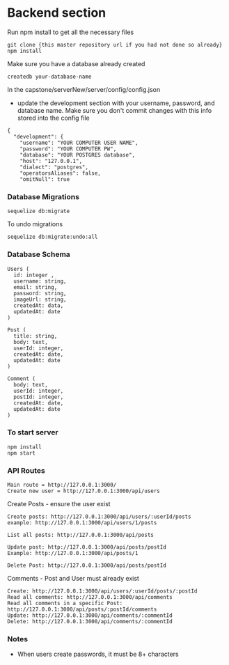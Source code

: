 # Backend section

Run npm install to get all the necessary files 
```
git clone {this master repository url if you had not done so already}
npm install

```

Make sure you have a database already created
```
createdb your-database-name
```

In the capstone/serverNew/server/config/config.json
- update the development section with your username, password, and database name. Make sure you don't commit changes with this
info stored into the config file
```
{
  "development": {
    "username": "YOUR COMPUTER USER NAME",
    "password": "YOUR COMPUTER PW",
    "database": "YOUR POSTGRES database",
    "host": "127.0.0.1",
    "dialect": "postgres",
    "operatorsAliases": false,
    "omitNull": true

```

### Database Migrations
```
sequelize db:migrate
```

To undo migrations
```
sequelize db:migrate:undo:all
```


### Database Schema
```
Users (
  id: integer ,
  username: string,
  email: string,
  password: string,
  imageUrl: string,
  createdAt: data,
  updatedAt: date
)

Post (
  title: string,
  body: text,
  userId: integer,
  createdAt: date,
  updatedAt: date
)

Comment (
  body: text,
  userId: integer,
  postId: integer,
  createdAt: date,
  updatedAt: date
)
```

### To start server
```
npm install
npm start
```

### API Routes
```
Main route = http://127.0.0.1:3000/
Create new user = http://127.0.0.1:3000/api/users
```

Create Posts - ensure the user exist
```
Create posts: http://127.0.0.1:3000/api/users/:userId/posts
example: http://127.0.0.1:3000/api/users/1/posts

List all posts: http://127.0.0.1:3000/api/posts

Update post: http://127.0.0.1:3000/api/posts/postId
Example: http://127.0.0.1:3000/api/posts/1

Delete Post: http://127.0.0.1:3000/api/posts/postId
```

Comments - Post and User must already exist
```
Create: http://127.0.0.1:3000/api/users/:userId/posts/:postId
Read all comments: http://127.0.0.1:3000/api/comments
Read all comments in a specific Post:  http://127.0.0.1:3000/api/posts/:postId/comments
Update: http://127.0.0.1:3000/api/comments/:commentId
Delete: http://127.0.0.1:3000/api/comments/:commentId
```

### Notes
- When users create passwords, it must be 8+ characters
